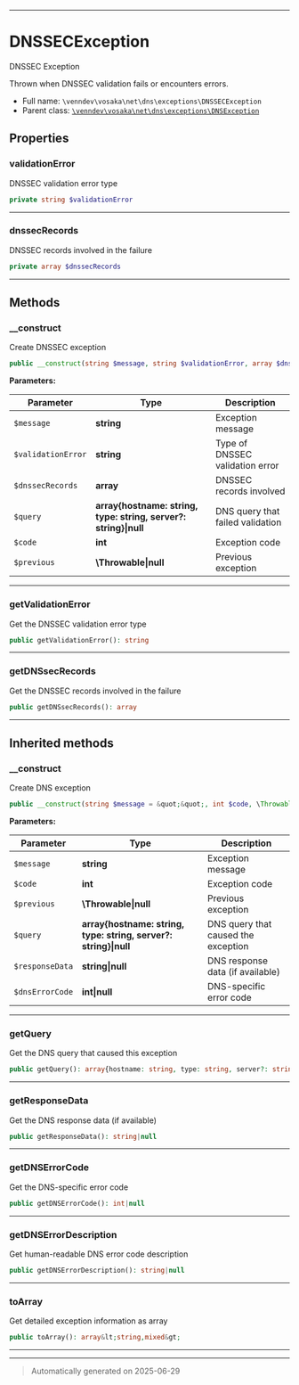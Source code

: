 ***

# DNSSECException

DNSSEC Exception

Thrown when DNSSEC validation fails or encounters errors.

* Full name: `\venndev\vosaka\net\dns\exceptions\DNSSECException`
* Parent class: [`\venndev\vosaka\net\dns\exceptions\DNSException`](./DNSException.md)



## Properties


### validationError

DNSSEC validation error type

```php
private string $validationError
```






***

### dnssecRecords

DNSSEC records involved in the failure

```php
private array $dnssecRecords
```






***

## Methods


### __construct

Create DNSSEC exception

```php
public __construct(string $message, string $validationError, array $dnssecRecords = [], array{hostname: string, type: string, server?: string}|null $query = null, int $code, \Throwable|null $previous = null): mixed
```








**Parameters:**

| Parameter | Type | Description |
|-----------|------|-------------|
| `$message` | **string** | Exception message |
| `$validationError` | **string** | Type of DNSSEC validation error |
| `$dnssecRecords` | **array** | DNSSEC records involved |
| `$query` | **array{hostname: string, type: string, server?: string}&#124;null** | DNS query that failed validation |
| `$code` | **int** | Exception code |
| `$previous` | **\Throwable&#124;null** | Previous exception |





***

### getValidationError

Get the DNSSEC validation error type

```php
public getValidationError(): string
```












***

### getDNSsecRecords

Get the DNSSEC records involved in the failure

```php
public getDNSsecRecords(): array
```












***


## Inherited methods


### __construct

Create DNS exception

```php
public __construct(string $message = &quot;&quot;, int $code, \Throwable|null $previous = null, array{hostname: string, type: string, server?: string}|null $query = null, string|null $responseData = null, int|null $dnsErrorCode = null): mixed
```








**Parameters:**

| Parameter | Type | Description |
|-----------|------|-------------|
| `$message` | **string** | Exception message |
| `$code` | **int** | Exception code |
| `$previous` | **\Throwable&#124;null** | Previous exception |
| `$query` | **array{hostname: string, type: string, server?: string}&#124;null** | DNS query that caused the exception |
| `$responseData` | **string&#124;null** | DNS response data (if available) |
| `$dnsErrorCode` | **int&#124;null** | DNS-specific error code |





***

### getQuery

Get the DNS query that caused this exception

```php
public getQuery(): array{hostname: string, type: string, server?: string}|null
```












***

### getResponseData

Get the DNS response data (if available)

```php
public getResponseData(): string|null
```












***

### getDNSErrorCode

Get the DNS-specific error code

```php
public getDNSErrorCode(): int|null
```












***

### getDNSErrorDescription

Get human-readable DNS error code description

```php
public getDNSErrorDescription(): string|null
```












***

### toArray

Get detailed exception information as array

```php
public toArray(): array&lt;string,mixed&gt;
```












***


***
> Automatically generated on 2025-06-29
